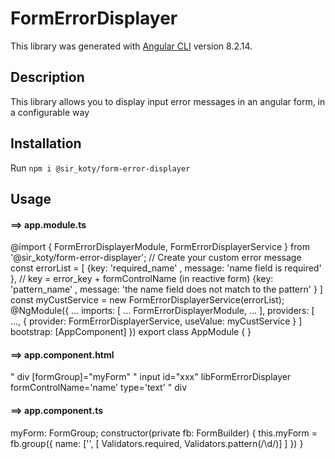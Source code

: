 # FormErrorDisplayer

This library was generated with [Angular CLI](https://github.com/angular/angular-cli) version 8.2.14.

## Description

This library allows you to display input error messages in an angular form, in a configurable way

## Installation 

Run `npm i @sir_koty/form-error-displayer`

## Usage

#### ==> app.module.ts

@import { FormErrorDisplayerModule, FormErrorDisplayerService } from '@sir_koty/form-error-displayer';
// Create your custom error message 
const errorList = [ {key: 'required_name' , message: 'name field is required' }, // key = error_key + formControlName (in reactive form)
                    {key: 'pattern_name' , message: 'the name field does not match to the pattern' }
]
const myCustService = new FormErrorDisplayerService(errorList);
@NgModule({
  ...
  imports: [
    ...
    FormErrorDisplayerModule,
    ...
  ],
  providers: [
      ...,
      { provider: FormErrorDisplayerService, useValue: myCustService }
  ]
  bootstrap: [AppComponent]
})
export class AppModule { }

####  ==> app.component.html

" div [formGroup]="myForm"
"   input id="xxx" libFormErrorDisplayer formControlName='name'  type='text'
" div

#### ==> app.component.ts

myForm: FormGroup;
constructor(private fb: FormBuilder) {
    this.myForm = fb.group({
        name: ['', [ Validators.required, Validators.pattern(/\d/)] ]
    })
}
